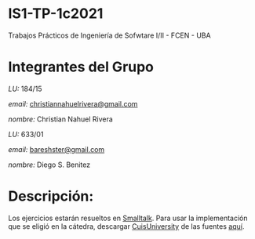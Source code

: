 # IS1-TP-1c2021
Trabajos Prácticos de Ingeniería de Sofwtare I/II - FCEN - UBA

# Integrantes del Grupo

*LU:* 184/15

*email:* christiannahuelrivera@gmail.com

*nombre:* Christian Nahuel Rivera

*LU:* 633/01

*email:* bareshster@gmail.com

*nombre:* Diego S. Benitez

# Descripción:
Los ejercicios estarán resueltos en [Smalltalk](https://es.wikipedia.org/wiki/Smalltalk#:~:text=Smalltalk%20es%20un%20lenguaje%20reflexivo,propio%20sistema%20es%20un%20objeto.). Para usar la implementación que se eligió en la cátedra, descargar [CuisUniversity](https://sites.google.com/view/cuis-university) de las fuentes [aquí](https://sites.google.com/view/cuis-university/descargas).


